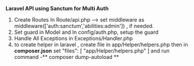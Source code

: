 **Laravel API using Sanctum for Multi Auth**

1) Create Routes In Route/api.php --> set middleware as middleware(['auth:sanctum','abilities:admin']) , if needed.
2) Set guard in Model and In config/auth.php, setup the guard
3) Handle All Exceptions in Exceptions/Handler.php
4) to create helper in laravel , create file in app/Helper/helpers.php then in **composer.json** set "files": [
            "app/Helper/helpers.php"
        ]   and run command -** composer dump-autoload ** 
